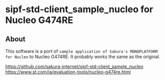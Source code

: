 # sipf-std-client_sample_nucleo for Nucleo G474RE

## About

This software is a port of `sample application of Sakura's MONOPLATFORM for Nucleo` to Nucleo G474RE.
It probably works the same as the original.

https://github.com/sakura-internet/sipf-std-client_sample_nucleo
https://www.st.com/ja/evaluation-tools/nucleo-g474re.html
